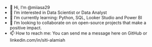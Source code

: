 - 👋 Hi, I’m @miiasa29
- 👀 I’m interested in Data Scientist or Data Analyst
- 🌱 I’m currently learning: Python, SQL, Looker Studio and Power BI
- 💞️ I’m looking to collaborate on on open-source projects that make a positive impact.
- 📫 How to reach me: You can send me a message here on GitHub or linkedin.com/in/siti-alamiah

<!---
miiasa29/miiasa29 is a ✨ special ✨ repository because its `README.md` (this file) appears on your GitHub profile.
You can click the Preview link to take a look at your changes.
--->

